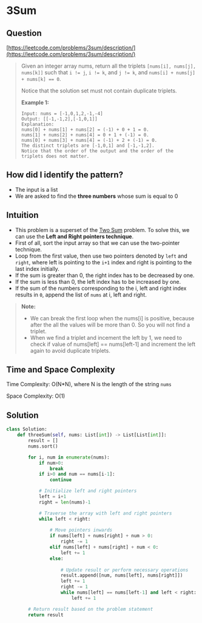 # 3Sum

## Question

[https://leetcode.com/problems/3sum/description/](https://leetcode.com/problems/3sum/description/)

> Given an integer array nums, return all the triplets `[nums[i], nums[j], nums[k]]` such that `i != j`, `i != k`, and `j != k`, and `nums[i] + nums[j] + nums[k] == 0`.
>
> Notice that the solution set must not contain duplicate triplets.
>
> &#x20;
>
> **Example 1:**
>
> ```
> Input: nums = [-1,0,1,2,-1,-4]
> Output: [[-1,-1,2],[-1,0,1]]
> Explanation:
> nums[0] + nums[1] + nums[2] = (-1) + 0 + 1 = 0.
> nums[1] + nums[2] + nums[4] = 0 + 1 + (-1) = 0.
> nums[0] + nums[3] + nums[4] = (-1) + 2 + (-1) = 0.
> The distinct triplets are [-1,0,1] and [-1,-1,2].
> Notice that the order of the output and the order of the triplets does not matter.
> ```

## How did I identify the pattern?

* The input is a list
* We are asked to find the **three numbers** whose sum is equal to 0

## Intuition

* This problem is a superset of the [Two Sum](https://leetcode.com/problems/two-sum/description/) problem. To solve this, we can use the **Left and Right pointers technique**.
* First of all, sort the input array so that we can use the two-pointer technique.
* Loop from the first value, then use two pointers denoted by `left` and `right`, where left is pointing to the `i+1` index and right is pointing to the last index initially.
* If the sum is greater than 0, the right index has to be decreased by one.
* If the sum is less than 0, the left index has to be increased by one.
* If the sum of the numbers corresponding to the i, left and right index results in `0`, append the list of `nums` at i, left and right.

> **Note:**
>
> * We can break the first loop when the nums\[i] is positive, because after the all the values will be more than 0. So you will not find a triplet.
> * When we find a triplet and incement the left by 1, we need to check if value of nums\[left] == nums\[left-1] and increment the left again to avoid duplicate triplets.

## Time and Space Complexity

Time Complexity: O(N\*N), where N is the length of the string `nums`

Space Complexity: O(1)

## Solution

```python
class Solution:
    def threeSum(self, nums: List[int]) -> List[List[int]]:
        result = []
        nums.sort()

        for i, num in enumerate(nums):
            if num>0:
                break
            if i>0 and num == nums[i-1]:
                continue

            # Initialize left and right pointers
            left = i+1
            right = len(nums)-1

            # Traverse the array with left and right pointers
            while left < right:
            
                # Move pointers inwards
                if nums[left] + nums[right] + num > 0:
                    right -= 1
                elif nums[left] + nums[right] + num < 0:
                    left += 1
                else:
                
                    # Update result or perform necessary operations
                    result.append([num, nums[left], nums[right]])
                    left += 1
                    right -= 1
                    while nums[left] == nums[left-1] and left < right:
                        left += 1

        # Return result based on the problem statement
        return result
```
